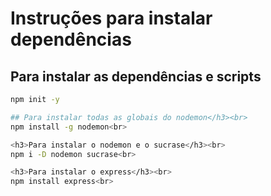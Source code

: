 
# Instruções para instalar dependências

## Para instalar as dependências e scripts
```bash
npm init -y

## Para instalar todas as globais do nodemon</h3><br>
npm install -g nodemon<br>

<h3>Para instalar o nodemon e o sucrase</h3><br>
npm i -D nodemon sucrase<br>

<h3>Para instalar o express</h3><br>
npm install express<br>